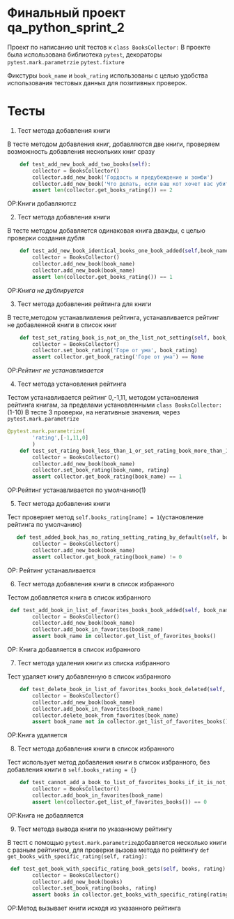 # Финальный проект qa_python_sprint_2
 Проект по написанию unit тестов к `class BooksCollector:`
    В проекте была использована библиотека `pytest`, декораторы `pytest.mark.parametrzie` `pytest.fixture`

Фикстуры `book_name` и `book_rating` использованы с целью удобства использования тестовых данных для позитивных проверок.

# Тесты
1. Тест метода добавления книги
 
В  тесте методом добавления книг, добавляются две книги, проверяем возможность добавления нескольких книг сразу 
```python 
    def test_add_new_book_add_two_books(self):
        collector = BooksCollector()
        collector.add_new_book('Гордость и предубеждение и зомби')
        collector.add_new_book('Что делать, если ваш кот хочет вас убить')
        assert len(collector.get_books_rating()) == 2
   ```
ОР:Книги добавляютсz


2. Тест метода добавления книги

В тесте методом добавляется одинаковая книга дважды, с целью проверки создания дубля
```python
    def test_add_new_book_identical_books_one_book_added(self,book_name):
        collector = BooksCollector()
        collector.add_new_book(book_name)
        collector.add_new_book(book_name)
        assert len(collector.get_books_rating()) == 1
```
ОР:*Книга не дублируется*


3. Тест метода добавления рейтинга для книги

В тесте,методом устанавливления рейтинга, устанавливается рейтинг не добавленной книги в список книг
```python
    def test_set_rating_book_is_not_on_the_list_not_setting(self, book_rating):
        collector = BooksCollector()
        collector.set_book_rating('Горе от ума', book_rating)
        assert collector.get_book_rating('Горе от ума') == None
```
ОР:*Рейтинг не устанавливается*


4. Тест метода установления рейтинга 

Тестом устанавливается рейтинг 0,-1,11, методом установления рейтинга книгам, за пределами установленными `class BooksCollector:`(1-10) 
В тесте 3 проверки, на негативные значения, через `pytest.mark.parametrize`
```python
@pytest.mark.parametrize(
        'rating',[-1,11,0]
        )
    def test_set_rating_book_less_than_1_or_set_rating_book_more_than_10_not_setting(self, book_name,rating):
        collector = BooksCollector()
        collector.add_new_book(book_name)
        collector.set_book_rating(book_name, rating)
        assert collector.get_book_rating(book_name) == 1
```
ОР:Рейтинг устанавливается по умолчанию(1)


5. Тест метода добавления книги

Тест проверяет метод `self.books_rating[name] = 1`(установление рейтинга по умолчанию)
```python     
   def test_added_book_has_no_rating_setting_rating_by_default(self, book_name):
        collector = BooksCollector()
        collector.add_new_book(book_name)
        assert collector.get_book_rating(book_name) != 0
```
ОР: Рейтинг устанавливается

6. Тест метода добавления книги в список избранного

Тестом добавляется книга в список избранного 
```python
 def test_add_book_in_list_of_favorites_books_book_added(self, book_name):
        collector = BooksCollector()
        collector.add_new_book(book_name)
        collector.add_book_in_favorites(book_name)
        assert book_name in collector.get_list_of_favorites_books()
```
ОР: Книга добавляется в список избранного

7. Тест метода удаления книги из списка избранного

Тест  удаляет книгу добавленную в список избранного
```python
    def test_delete_book_in_list_of_favorites_books_book_deleted(self, book_name):
        collector = BooksCollector()
        collector.add_new_book(book_name)
        collector.add_book_in_favorites(book_name)
        collector.delete_book_from_favorites(book_name)
        assert book_name not in collector.get_list_of_favorites_books()
```

ОР:Книга удаляется

8. Тест метода добавления книги в список избранного

Тест использует метод добавления книги в список избранного, без добавления книги в `self.books_rating = {}` 
```python
    def test_cannot_add_a_book_to_list_of_favorites_books_if_it_is_not_in_the_books_rating_book_not_added(self, book_name):
        collector = BooksCollector()
        collector.add_book_in_favorites(book_name)
        assert len(collector.get_list_of_favorites_books()) == 0
```

ОР:Книга не добавляется

9. Тест метода вывода книги по указанному рейтингу

В тестt с помощью `pytest.mark.parametrize`добавляется несколько книги с разным рейтингом, для проверки вызова метода по рейтингу `def get_books_with_specific_rating(self, rating):`
```python
 def test_get_book_with_specific_rating_book_gets(self, books, rating):
        collector = BooksCollector()
        collector.add_new_book(books)
        collector.set_book_rating(books, rating)
        assert books in collector.get_books_with_specific_rating(rating)
```
ОР:Метод вызывает книги исходя из указанного рейтинга
